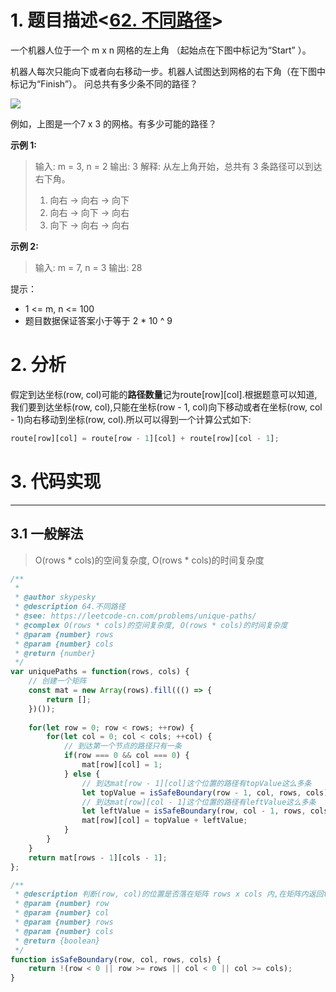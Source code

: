 # 1. 题目描述<[62. 不同路径](https://leetcode-cn.com/problems/unique-paths/)>

一个机器人位于一个 m x n 网格的左上角 （起始点在下图中标记为“Start” ）。

机器人每次只能向下或者向右移动一步。机器人试图达到网格的右下角（在下图中标记为“Finish”）。
问总共有多少条不同的路径？

![](https://assets.leetcode-cn.com/aliyun-lc-upload/uploads/2018/10/22/robot_maze.png)

例如，上图是一个7 x 3 的网格。有多少可能的路径？

**示例 1:**
> 输入: m = 3, n = 2
> 输出: 3
> 解释:
> 从左上角开始，总共有 3 条路径可以到达右下角。
> 1. 向右 -> 向右 -> 向下
> 2. 向右 -> 向下 -> 向右
> 3. 向下 -> 向右 -> 向右

**示例 2:**

> 输入: m = 7, n = 3
> 输出: 28

提示：

+ 1 <= m, n <= 100
+ 题目数据保证答案小于等于 2 * 10 ^ 9


# 2. 分析

假定到达坐标(row, col)可能的**路径数量**记为route[row][col].根据题意可以知道,我们要到达坐标(row, col),只能在坐标(row - 1, col)向下移动或者在坐标(row, col - 1)向右移动到坐标(row, col).所以可以得到一个计算公式如下:
```javascript
route[row][col] = route[row - 1][col] + route[row][col - 1];
```

# 3. 代码实现
---
## 3.1 一般解法
> O(rows * cols)的空间复杂度, O(rows * cols)的时间复杂度

```javascript
/**
 * 
 * @author skypesky
 * @description 64.不同路径
 * @see: https://leetcode-cn.com/problems/unique-paths/
 * @complex O(rows * cols)的空间复杂度, O(rows * cols)的时间复杂度
 * @param {number} rows 
 * @param {number} cols
 * @return {number}
 */
var uniquePaths = function(rows, cols) {
    // 创建一个矩阵
    const mat = new Array(rows).fill((() => {
        return [];
    })());
        
    for(let row = 0; row < rows; ++row) {
        for(let col = 0; col < cols; ++col) {
            // 到达第一个节点的路径只有一条
            if(row === 0 && col === 0) {
                mat[row][col] = 1;
            } else {
                // 到达mat[row - 1][col]这个位置的路径有topValue这么多条
                let topValue = isSafeBoundary(row - 1, col, rows, cols) ? mat[row - 1][col] : 0;
                // 到达mat[row][col - 1]这个位置的路径有leftValue这么多条
                let leftValue = isSafeBoundary(row, col - 1, rows, cols) ? mat[row][col - 1] : 0;
                mat[row][col] = topValue + leftValue;
            }
        }
    }
    return mat[rows - 1][cols - 1];
};

/**
 * @description 判断(row, col)的位置是否落在矩阵 rows x cols 内,在矩阵内返回true,否则返回false.
 * @param {number} row
 * @param {number} col
 * @param {number} rows
 * @param {number} cols
 * @return {boolean} 
 */
function isSafeBoundary(row, col, rows, cols) {
    return !(row < 0 || row >= rows || col < 0 || col >= cols);
}
```
